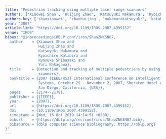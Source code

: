 ```yaml
---
title: "Pedestrian tracking using multiple laser range scanners"
authors: ['Xiaowei Shao', 'Huijing Zhao', 'Katsuyuki Nakamura', 'Kyoichiro Katabira', 'Ryosuke Shibasaki', 'Yuri Nakagawa']
authors-key: ['shaoxiaowei', 'zhaohuijing', 'nakamurakatsuyuki', 'katabirakyoichiro', 'shibasakiryosuke', 'nakagawayuri']
year: "2007"
article-link: "https://doi.org/10.1109/IROS.2007.4399152"
venue: "IROS"
bibex: "@inproceedings{DBLP:conf/iros/ShaoZNKSN07,
  author    = {Xiaowei Shao and
               Huijing Zhao and
               Katsuyuki Nakamura and
               Kyoichiro Katabira and
               Ryosuke Shibasaki and
               Yuri Nakagawa},
  title     = {Detection and tracking of multiple pedestrians by using laser range
               scanners},
  booktitle = {2007 {IEEE/RSJ} International Conference on Intelligent Robots and
               Systems, October 29 - November 2, 2007, Sheraton Hotel and Marina,
               San Diego, California, {USA}},
  pages     = {2174--2179},
  publisher = {{IEEE}},
  year      = {2007},
  url       = {https://doi.org/10.1109/IROS.2007.4399152},
  doi       = {10.1109/IROS.2007.4399152},
  timestamp = {Wed, 16 Oct 2019 14:14:51 +0200},
  biburl    = {https://dblp.org/rec/conf/iros/ShaoZNKSN07.bib},
  bibsource = {dblp computer science bibliography, https://dblp.org}
}"
---
```

